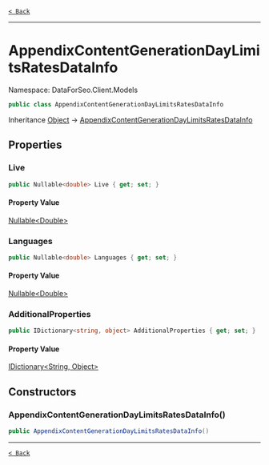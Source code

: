 [`< Back`](./)

---

# AppendixContentGenerationDayLimitsRatesDataInfo

Namespace: DataForSeo.Client.Models

```csharp
public class AppendixContentGenerationDayLimitsRatesDataInfo
```

Inheritance [Object](https://docs.microsoft.com/en-us/dotnet/api/system.object) → [AppendixContentGenerationDayLimitsRatesDataInfo](./dataforseo.client.models.appendixcontentgenerationdaylimitsratesdatainfo)

## Properties

### **Live**

```csharp
public Nullable<double> Live { get; set; }
```

#### Property Value

[Nullable&lt;Double&gt;](https://docs.microsoft.com/en-us/dotnet/api/system.nullable-1)<br>

### **Languages**

```csharp
public Nullable<double> Languages { get; set; }
```

#### Property Value

[Nullable&lt;Double&gt;](https://docs.microsoft.com/en-us/dotnet/api/system.nullable-1)<br>

### **AdditionalProperties**

```csharp
public IDictionary<string, object> AdditionalProperties { get; set; }
```

#### Property Value

[IDictionary&lt;String, Object&gt;](https://docs.microsoft.com/en-us/dotnet/api/system.collections.generic.idictionary-2)<br>

## Constructors

### **AppendixContentGenerationDayLimitsRatesDataInfo()**

```csharp
public AppendixContentGenerationDayLimitsRatesDataInfo()
```

---

[`< Back`](./)
